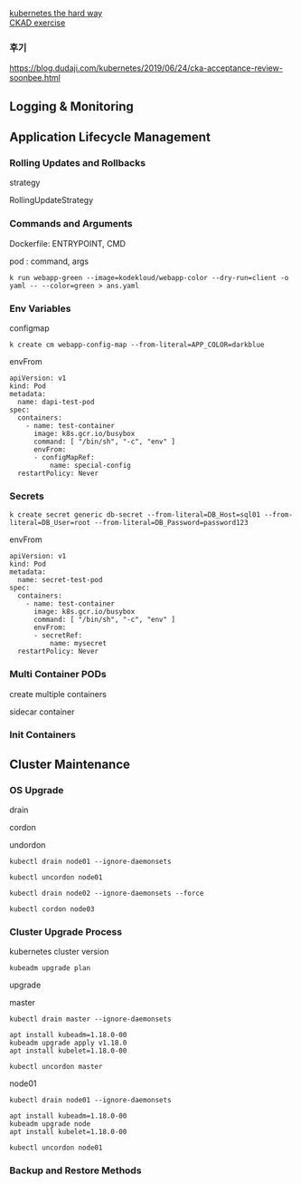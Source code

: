 
[kubernetes the hard way](https://github.com/kelseyhightower/kubernetes-the-hard-way)  
[CKAD exercise](https://github.com/dgkanatsios/CKAD-exercises)


### 후기
https://blog.dudaji.com/kubernetes/2019/06/24/cka-acceptance-review-soonbee.html








## Logging & Monitoring





## Application Lifecycle Management

### Rolling Updates and Rollbacks

strategy

RollingUpdateStrategy

### Commands and Arguments

Dockerfile: ENTRYPOINT, CMD

pod : command, args



```
k run webapp-green --image=kodekloud/webapp-color --dry-run=client -o yaml -- --color=green > ans.yaml
```



### Env Variables

configmap

```
k create cm webapp-config-map --from-literal=APP_COLOR=darkblue
```

envFrom

```
apiVersion: v1
kind: Pod
metadata:
  name: dapi-test-pod
spec:
  containers:
    - name: test-container
      image: k8s.gcr.io/busybox
      command: [ "/bin/sh", "-c", "env" ]
      envFrom:
      - configMapRef:
          name: special-config
  restartPolicy: Never
```



### Secrets

```
k create secret generic db-secret --from-literal=DB_Host=sql01 --from-literal=DB_User=root --from-literal=DB_Password=password123
```



envFrom

```
apiVersion: v1
kind: Pod
metadata:
  name: secret-test-pod
spec:
  containers:
    - name: test-container
      image: k8s.gcr.io/busybox
      command: [ "/bin/sh", "-c", "env" ]
      envFrom:
      - secretRef:
          name: mysecret
  restartPolicy: Never
```





### Multi Container PODs

create multiple containers

sidecar container



### Init Containers





## Cluster Maintenance

### OS Upgrade

drain

cordon

undordon

```
kubectl drain node01 --ignore-daemonsets

kubectl uncordon node01
```



```
kubectl drain node02 --ignore-daemonsets --force
```



```
kubectl cordon node03
```



### Cluster Upgrade Process

kubernetes cluster version



```
kubeadm upgrade plan
```



upgrade

master

```
kubectl drain master --ignore-daemonsets
```



```
apt install kubeadm=1.18.0-00
kubeadm upgrade apply v1.18.0
apt install kubelet=1.18.0-00
```

```
kubectl uncordon master
```

node01

```
kubectl drain node01 --ignore-daemonsets
```

```
apt install kubeadm=1.18.0-00 
kubeadm upgrade node
apt install kubelet=1.18.0-00
```

```
kubectl uncordon node01
```







### Backup and Restore Methods

